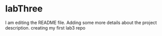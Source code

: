 
# labThree
I am editing the README file. Adding some more details about the project description.
creating my first lab3 repo
